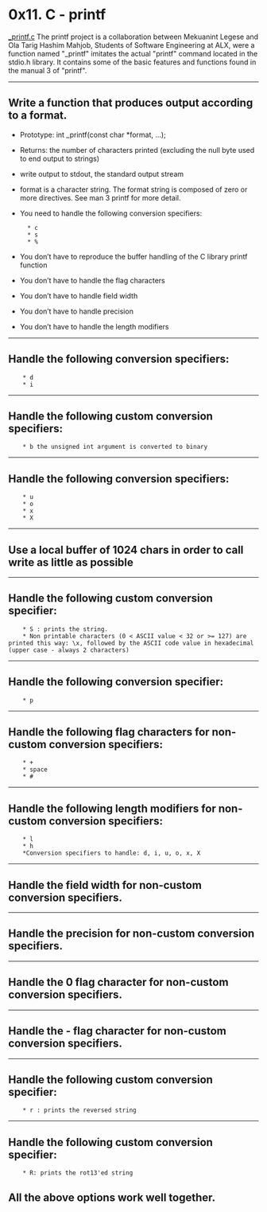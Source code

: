 # 0x11. C - printf
[_printf.c](./_printf.c) 
The printf project is a collaboration between Mekuanint Legese and Ola Tarig Hashim Mahjob, Students of Software Engineering at ALX, were a function named "_printf" imitates the actual "printf" command located in the stdio.h library. It contains some of the basic features and functions found in the manual 3 of "printf".

---
## Write a function that produces output according to a format.

* Prototype: int _printf(const char *format, ...);
* Returns: the number of characters printed (excluding the null byte used to end output to strings)
* write output to stdout, the standard output stream
* format is a character string. The format string is composed of zero or more directives. See man 3 printf for more detail. 
* You need to handle the following conversion specifiers:

        * c
        * s
        * %
* You don’t have to reproduce the buffer handling of the C library printf function
* You don’t have to handle the flag characters
* You don’t have to handle field width
* You don’t have to handle precision
* You don’t have to handle the length modifiers

------
## Handle the following conversion specifiers:
        * d
        * i
    
------    
## Handle the following custom conversion specifiers:
        * b the unsigned int argument is converted to binary
---
## Handle the following conversion specifiers:
        * u
        * o
        * x
        * X
----
## Use a local buffer of 1024 chars in order to call write as little as possible
---
## Handle the following custom conversion specifier:
        * S : prints the string.
        * Non printable characters (0 < ASCII value < 32 or >= 127) are printed this way: \x, followed by the ASCII code value in hexadecimal (upper case - always 2 characters)
----
## Handle the following conversion specifier: 
        * p
---
## Handle the following flag characters for non-custom conversion specifiers:
        * +
        * space
        * #
---
## Handle the following length modifiers for non-custom conversion specifiers:
        * l
        * h
        *Conversion specifiers to handle: d, i, u, o, x, X
----
## Handle the field width for non-custom conversion specifiers.
---
## Handle the precision for non-custom conversion specifiers.
---
## Handle the 0 flag character for non-custom conversion specifiers.
---
## Handle the - flag character for non-custom conversion specifiers.
---
## Handle the following custom conversion specifier:
        * r : prints the reversed string
---
## Handle the following custom conversion specifier:
        * R: prints the rot13'ed string
## All the above options work well together.
